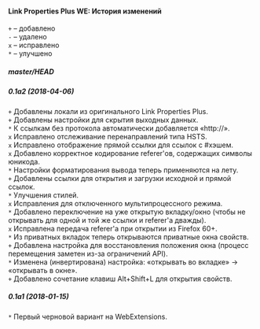 ﻿#### Link Properties Plus WE: История изменений

`+` – добавлено<br>
`-` – удалено<br>
`x` – исправлено<br>
`*` – улучшено<br>

##### master/HEAD
##### 0.1a2 (2018-04-06)
`+` Добавлены локали из оригинального Link Properties Plus.<br>
`+` Добавлены настройки для скрытия выходных данных.<br>
`*` К ссылкам без протокола автоматически добавляется «http://».<br>
`x` Исправлено отслеживание перенаправлений типа HSTS.<br>
`x` Исправлено отображение прямой ссылки для ссылок с #хэшем.<br>
`x` Добавлено корректное кодирование referer'ов, содержащих символы юникода.<br>
`*` Настройки форматирования вывода теперь применяются на лету.<br>
`+` Добавлены ссылки для открытия и загрузки исходной и прямой ссылок.<br>
`*` Улучшения стилей.<br>
`x` Исправления для отключенного мультипроцессного режима.<br>
`*` Добавлено переключение на уже открытую вкладку/окно (чтобы не открывать для одной и той же ссылки и referer'а дважды).<br>
`x` Исправлена передача referer'а при открытии из  Firefox 60+.<br>
`*` Из приватных вкладок теперь открываются приватные окна свойств.<br>
`+` Добавлена настройка для восстановления положения окна (процесс перемещения заметен из-за ограничений API).<br>
`*` Изменена (инвертирована) настройка: «открывать во вкладке» → «открывать в окне».<br>
`+` Добавлено сочетание клавиш Alt+Shift+L для открытия свойств.<br>

##### 0.1a1 (2018-01-15)
`*` Первый черновой вариант на WebExtensions.<br>